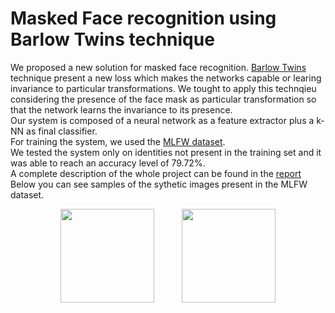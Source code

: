 # Masked Face recognition using Barlow Twins technique

We proposed a new solution for masked face recognition. [Barlow Twins](https://arxiv.org/pdf/2103.03230.pdf) technique present a new loss which makes the networks capable or learing invariance to particular transformations. We tought to apply this technqieu considering the presence of the face mask as particular transformation so that the network learns the invariance to its presence.  
Our system is composed of a neural network as a feature extractor plus a k-NN as final classifier.  
For training the system, we used the [MLFW dataset](https://arxiv.org/pdf/2109.05804.pdf).  
We tested the system only on identities not present in the training set and it was able to reach an accuracy level of 79.72%.  
A complete description of the whole project can be found in the [report](https://github.com/TiaBerte/masked-face/blob/main/report.pdf)
Below you can see samples of the sythetic images present in the MLFW dataset.

<p align="center">
<img src="https://user-images.githubusercontent.com/33131887/223077611-aa2f4a2c-0ad0-45bb-8622-7f43e0afd041.jpg" width="150" height="150"/> &nbsp; &nbsp; &nbsp; &nbsp; &nbsp; <img src="https://user-images.githubusercontent.com/33131887/223077161-3566b698-688c-47cd-94c9-0c92ba26e72e.jpg" width="150" height="150"/>
</p>
